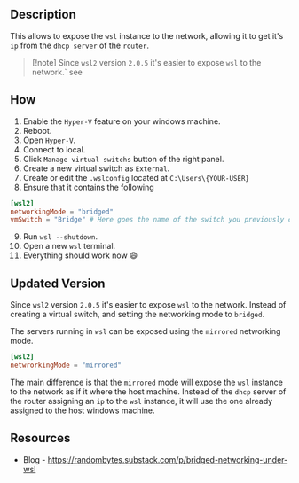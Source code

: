 ## Description

This allows to expose the `wsl` instance to the network, allowing it to get it's `ip` from the `dhcp server` of the `router`.

> [!note] Since `wsl2` version `2.0.5`
> it's easier to expose `wsl` to the network.`
> see

## How

1. Enable the `Hyper-V` feature on your windows machine.
2. Reboot.
3. Open `Hyper-V`.
4. Connect to local.
5. Click `Manage virtual switchs` button of the right panel.
6. Create a new virtual switch as `External`.
7. Create or edit the `.wslconfig` located at `C:\Users\{YOUR-USER}`
8. Ensure that it contains the following

```toml
[wsl2]
networkingMode = "bridged"
vmSwitch = "Bridge" # Here goes the name of the switch you previously created
```

9. Run `wsl --shutdown`.
10. Open a new `wsl` terminal.
11. Everything should work now 😄

## Updated Version

Since `wsl2` version `2.0.5` it's easier to expose `wsl` to the network.
Instead of creating a virtual switch, and setting the
networking mode to `bridged`.

The servers running in `wsl` can be exposed using the `mirrored` networking mode.

```toml
[wsl2]
netwrorkingMode = "mirrored"
```

The main difference is that the `mirrored` mode will expose the `wsl` instance to
the network as if it where the host machine. Instead of the `dhcp` server of the
router assigning an `ip` to the `wsl` instance, it will use the one already assigned
to the host windows machine.

## Resources

- Blog - https://randombytes.substack.com/p/bridged-networking-under-wsl

